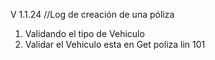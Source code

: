 V 1.1.24  //Log de  creación de una póliza

1. Validando el tipo de Vehiculo
2. Validar el Vehiculo esta en Get poliza lin 101
